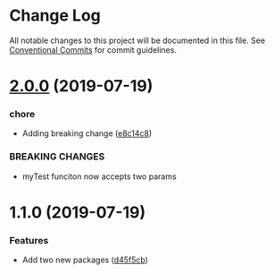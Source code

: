 # Change Log

All notable changes to this project will be documented in this file.
See [Conventional Commits](https://conventionalcommits.org) for commit guidelines.

# [2.0.0](https://github.com/gnomic7/lerna-versioning/compare/@gnomic7/commons@1.1.0...@gnomic7/commons@2.0.0) (2019-07-19)


### chore

* Adding breaking change ([e8c14c8](https://github.com/gnomic7/lerna-versioning/commit/e8c14c8))


### BREAKING CHANGES

* myTest funciton now accepts two params





# 1.1.0 (2019-07-19)


### Features

* Add two new packages ([d45f5cb](https://github.com/gnomic7/lerna-versioning/commit/d45f5cb))
